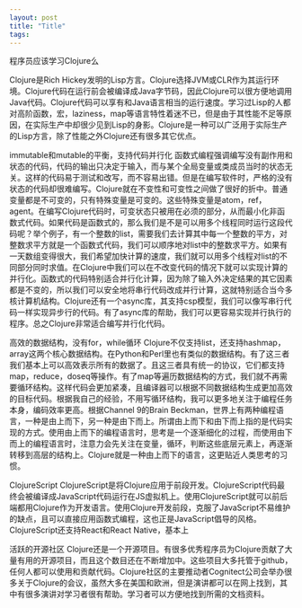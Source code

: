 ```yaml
---
layout: post
title: "Title"
tags:
---
```

程序员应该学习Clojure么

Clojure是Rich Hickey发明的Lisp方言。Clojure选择JVM或CLR作为其运行环境。Clojure代码在运行前会被编译成Java字节码，因此Clojure可以很方便地调用Java代码。Clojure代码可以享有和Java语言相当的运行速度。学习过Lisp的人都对高阶函数，宏，laziness，map等语言特性着迷不已，但是由于其性能不足等原因，在实际生产中却很少见到Lisp的身影。Clojure是一种可以广泛用于实际生产的Lisp方言，除了性能之外Clojure还有很多其它优点。

immutable和mutable的平衡，支持代码并行化
函数式编程强调编写没有副作用和状态的代码，代码的输出只决定于输入，而与某个全局变量或类成员当时的状态无关。这样的代码易于测试和改写，而不容易出错。但是在编写软件时，严格的没有状态的代码却很难编写。Clojure就在不变性和可变性之间做了很好的折中。普通变量都是不可变的，只有特殊变量是可变的。这些特殊变量是atom，ref，agent。在编写Clojure代码时，可变状态只被用在必须的部分，从而最小化非函数式代码。如果代码是函数式的，那么我们是不是可以用多个线程同时运行这段代码呢？举个例子，有一个整数的list，需要我们去计算其中每一个整数的平方，对整数求平方就是一个函数式代码，我们可以顺序地对list中的整数求平方。如果有一天数组变得很大，我们希望加快计算的速度，我们就可以用多个线程对list的不同部分同时求值。在Clojure中我们可以在不改变代码的情况下就可以实现计算的并行化。函数式的代码特别适合并行化计算，因为除了输入外决定结果的其它因素都是不变的，所以我们可以安全地将串行代码改成并行计算，这就特别适合当今多核计算机结构。Clojure还有一个async库，其支持csp模型，我们可以像写串行代码一样实现异步行的代码。有了async库的帮助，我们可以更容易实现并行执行的程序。总之Clojure非常适合编写并行化代码。

高效的数据结构，没有for，while循环
Clojure不仅支持list，还支持hashmap，array这两个核心数据结构。在Python和Perl里也有类似的数据结构。有了这三者我们基本上可以高效表示所有的数据了。且这三者具有统一的协议，它们都支持map，reduce，doseq等操作。有了map等遍历数据结构的方式，我们就不再需要循环结构。这样代码会更加紧凑，且编译器可以根据不同数据结构生成更加高效的目标代码。根据我自己的经验，不用写循环结构，我可以更多地关注于编程任务本身，编码效率更高。根据Channel 9的Brain Beckman，世界上有两种编程语言，一种是由上而下，另一种是由下而上。所谓由上而下和由下而上指的是代码实现的方式。使用由上而下的编程语言时，思考是一个逐渐细化的过程，而使用由下而上的编程语言时，注意力会先关注在变量，循环，判断这些底层元素上，再逐渐转移到高层的结构上。Clojure就是一种由上而下的语言，这更贴近人类思考的习惯。

ClojureScript
ClojureScript是将Clojure应用于前段开发。ClojureScript代码最终会被编译成JavaScript代码运行在JS虚拟机上。使用ClojureScript就可以前后端都用Clojure作为开发语言。使用Clojure开发前段，克服了JavaScript不易维护的缺点，且可以直接应用函数式编程，这也正是JavaScript倡导的风格。ClojureScript还支持React和React Native，基本上

活跃的开源社区
Clojure还是一个开源项目。有很多优秀程序员为Clojure贡献了大量有用的开源项目，而且这个数目还在不断增加中。这些项目大多托管于github，任何人都可以使用和贡献代码。Clojure社区的主要推动者Cognitect公司会举办很多关于Clojure的会议，虽然大多在美国和欧洲，但是演讲都可以在网上找到，其中有很多演讲对学习者很有帮助。学习者可以方便地找到所需的文档资料。



